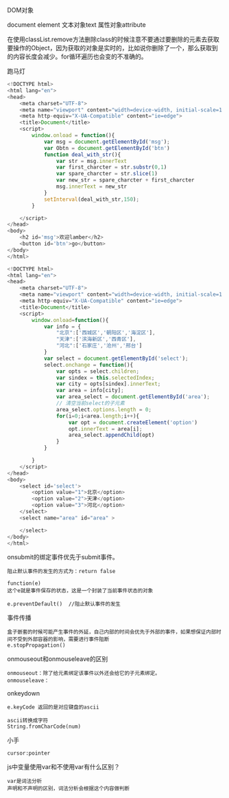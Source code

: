 

DOM对象

document element 文本对象text 属性对象attribute









在使用classList.remove方法删除class的时候注意不要通过要删除的元素去获取要操作的Object，因为获取的对象是实时的，比如说你删除了一个，那么获取到的内容长度会减少。for循环遍历也会变的不准确的。



跑马灯

```javascript
<!DOCTYPE html>
<html lang="en">
<head>
	<meta charset="UTF-8">
	<meta name="viewport" content="width=device-width, initial-scale=1.0">
	<meta http-equiv="X-UA-Compatible" content="ie=edge">
	<title>Document</title>
	<script>
		window.onload = function(){
			var msg = document.getElementById('msg');
			var Obtn = document.getElementById('btn')
			function deal_with_str(){
				var str = msg.innerText	
				var first_charcter = str.substr(0,1)
				var spare_charcter = str.slice(1)
				var new_str = spare_charcter + first_charcter
				msg.innerText = new_str
			}
			setInterval(deal_with_str,150);
		}

	</script>
</head>
<body>
	<h2 id='msg'>欢迎lamber</h2>
	<button id='btn'>go</button>
</body>
</html>
```





```javascript
<!DOCTYPE html>
<html lang="en">
<head>
	<meta charset="UTF-8">
	<meta name="viewport" content="width=device-width, initial-scale=1.0">
	<meta http-equiv="X-UA-Compatible" content="ie=edge">
	<title>Document</title>
	<script>
		window.onload=function(){
			var info = {
				"北京":['西城区','朝阳区','海淀区'],
				"天津":['滨海新区','西青区'],
				"河北":['石家庄','沧州','邢台']
			}
			var select = document.getElementById('select');
			select.onchange = function(){
				var opts = select.children;
				var sindex = this.selectedIndex;
				var city = opts[sindex].innerText;
				var area = info[city];
				var area_select = document.getElementById('area');
				// 清空当前select的子元素
				area_select.options.length = 0;
				for(i=0;i<area.length;i++){
					var opt = document.createElement('option')
					opt.innerText = area[i];
					area_select.appendChild(opt)
				}
			}

		}
	</script>
</head>
<body>
	<select id='select'>
		<option value="1">北京</option>
		<option value="2">天津</option>
		<option value="3">河北</option>
	</select>
	<select name="area" id="area" >

	</select>
</body>
</html>
```



onsubmit的绑定事件优先于submit事件。 

```
阻止默认事件的发生的方式为：return false

function(e)
这个e就是事件保存的状态，这是一个封装了当前事件状态的对象

e.preventDefault()  //阻止默认事件的发生
```

事件传播

```
盒子嵌套的时候可能产生事件的外延，自己内部的时间会优先于外部的事件，如果想保证内部时间不受到外部容器的影响，需要进行事件阻断
e.stopPropagation()
```





onmouseout和onmouseleave的区别

```
onmouseout：除了给元素绑定该事件以外还会给它的子元素绑定。
onmouseleave：
```







onkeydown

```
e.keyCode 返回的是对应键盘的ascii

ascii转换成字符
String.fromCharCode(num)
```





小手

```
cursor:pointer
```





js中变量使用var和不使用var有什么区别？

```
var是词法分析
声明和不声明的区别，词法分析会根据这个内容做判断
```



